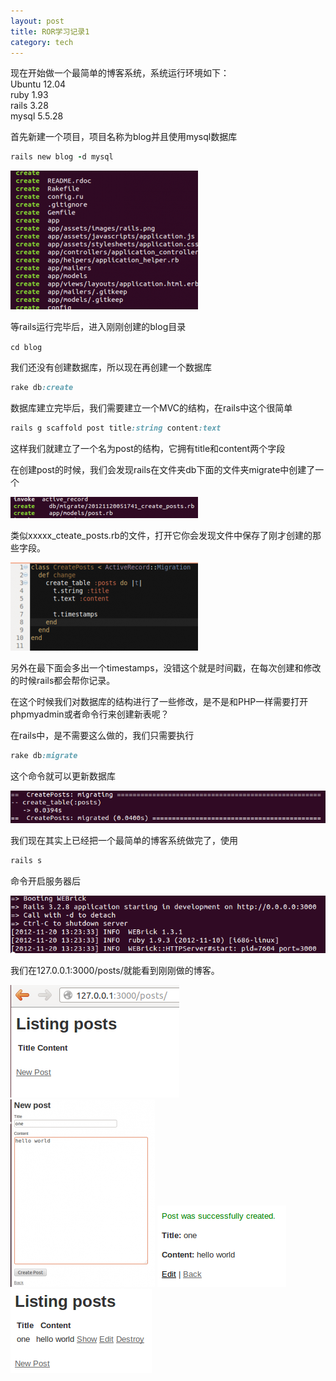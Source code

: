 ```yaml
---
layout: post
title: ROR学习记录1
category: tech
---
```

现在开始做一个最简单的博客系统，系统运行环境如下：  
Ubuntu 12.04  
ruby 1.93  
rails 3.28  
mysql 5.5.28  

首先新建一个项目，项目名称为blog并且使用mysql数据库

```ruby
rails new blog -d mysql
```

<img src="/images/2012/11/2-300x222.png" alt="" title="2" width="300" height="222" class="alignnone size-medium wp-image-2039" />

等rails运行完毕后，进入刚刚创建的blog目录

`cd blog`

我们还没有创建数据库，所以现在再创建一个数据库

```ruby
rake db:create
```

数据库建立完毕后，我们需要建立一个MVC的结构，在rails中这个很简单

```ruby
rails g scaffold post title:string content:text
```

这样我们就建立了一个名为post的结构，它拥有title和content两个字段

在创建post的时候，我们会发现rails在文件夹db下面的文件夹migrate中创建了一个

<img src="/images/2012/11/5-300x34.png" alt="" title="5" width="300" height="34" class="alignnone size-medium wp-image-2042" />

类似xxxxx_cteate_posts.rb的文件，打开它你会发现文件中保存了刚才创建的那些字段。

<img src="/images/2012/11/6-300x141.png" alt="" title="6" width="300" height="141" class="alignnone size-medium wp-image-2043" />

另外在最下面会多出一个timestamps，没错这个就是时间戳，在每次创建和修改的时候rails都会帮你记录。

在这个时候我们对数据库的结构进行了一些修改，是不是和PHP一样需要打开phpmyadmin或者命令行来创建新表呢？

在rails中，是不需要这么做的，我们只需要执行

```ruby
rake db:migrate
```

这个命令就可以更新数据库

<img src="/images/2012/11/8.png" alt="" title="8" class="alignnone size-medium wp-image-2045" />

我们现在其实上已经把一个最简单的博客系统做完了，使用

```ruby
rails s
```

命令开启服务器后

<img src="/images/2012/11/10.png" alt="" title="10" class="alignnone size-medium wp-image-2047" />

我们在127.0.0.1:3000/posts/就能看到刚刚做的博客。

<img src="/images/2012/11/11.png" alt="" title="11" width="270" height="180" class="alignnone size-full wp-image-2048" />

<img src="/images/2012/11/12-231x300.png" alt="" title="12" width="231" height="300" class="alignnone size-medium wp-image-2051" />

<img src="/images/2012/11/13.png" alt="" title="13" width="206" height="130" class="alignnone size-full wp-image-2052" />

<img src="/images/2012/11/14.png" alt="" title="14" width="226" height="135" class="alignnone size-full wp-image-2053" />
